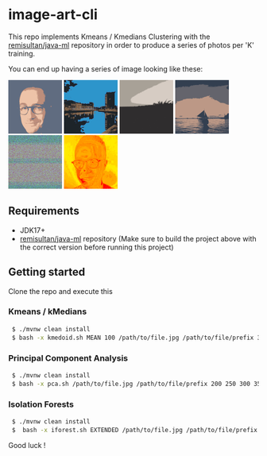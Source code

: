 # image-art-cli

This repo implements Kmeans / Kmedians Clustering with the 
[remisultan/java-ml](https://github.com/remisultan/java-ml) repository in order to produce a 
series of photos per 'K' training.
  
You can end up having a series of image looking like these:

![](gifs/me.gif) 
![](gifs/quais.gif) 
![](gifs/spain.gif) 
![](gifs/sky-pan.gif)
![](gifs/me-pca.gif)
![](gifs/me_full_regular.png)

## Requirements

- JDK17+
- [remisultan/java-ml](https://github.com/remisultan/java-ml) repository (Make sure to build the project above with the correct version before running this project)

## Getting started

Clone the repo and execute this

### Kmeans / kMedians
```bash
 $ ./mvnw clean install
 $ bash -x kmedoid.sh MEAN 100 /path/to/file.jpg /path/to/file/prefix 3 5 8 10 20 50 100 200
```

### Principal Component Analysis
```bash
 $ ./mvnw clean install
 $ bash -x pca.sh /path/to/file.jpg /path/to/file/prefix 200 250 300 350 460 512
```

### Isolation Forests
```bash
 $ ./mvnw clean install
 $  bash -x iforest.sh EXTENDED /path/to/file.jpg /path/to/file/prefix 10 
```

Good luck !


